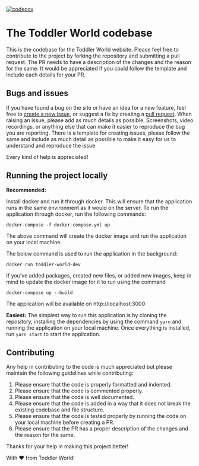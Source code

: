 [![codecov](https://codecov.io/gh/aheedshah/toddler-world/graph/badge.svg?token=57OH7CZD9F)](https://codecov.io/gh/aheedshah/toddler-world)

# The Toddler World codebase

This is the codebase for the Toddler World website. Please feel free to contribute to the project by forking the
repository and submitting a pull request. The PR needs to have a description of the changes and the reason for the same.
It would be appreciated if you could follow the template and include each details for your PR.

## Bugs and issues

If you have found a bug on the site or have an idea for a new feature, feel free
to [create a new issue](https://github.com/aheedshah/toddler-world/issues/new),
or suggest a fix by creating a [pull request](https://help.github.com/articles/creating-a-pull-request/). When raising
an issue, please add as much details as possible. Screenshots, video recordings, or anything else that can make it
easier to reproduce the bug you are reporting. There is a template for creating issues, please follow the same and 
include as much detail as possible to make it easy for us to understand and reproduce the issue.

Every kind of help is appreciated!

## Running the project locally

**Recommended:**

Install docker and run it through docker. This will ensure that the application runs in the same environment as it
would on the server. To run the application through docker, run the following commands:

```docker-compose -f docker-compose.yml up```

The above command will create the docker image and run the application on your local machine.

The below command is used to run the application in the background:

```docker run toddler-world-dev```

If you've added packages, created new files, or added new images, keep in mind to update the docker image for it to run 
using the command

`docker-compose up --build`

The application will be available on http://localhost:3000

**Easiest:**
The simplest way to run this application is by cloning the repository, installing the dependencies by using the 
command `yarn` and running the application on your local machine. Once everything is installed, 
run `yarn start` to start the application.

## Contributing

Any help in contributing to the code is much appreciated but please maintain the following guidelines while
contributing:

1. Please ensure that the code is properly formatted and indented.
2. Please ensure that the code is commented properly.
3. Please ensure that the code is well documented.
4. Please ensure that the code is added in a way that it does not break the existing codebase and file structure.
5. Please ensure that the code is tested properly by running the code on your local machine before creating a PR.
6. Please ensure that the PR has a proper description of the changes and the reason for the same.

Thanks for your help in making this project better!

With ♥ from Toddler World!